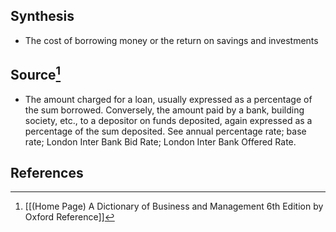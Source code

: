## Synthesis
- The cost of borrowing money or the return on savings and investments
## Source[^1]
- The amount charged for a loan, usually expressed as a percentage of the sum borrowed. Conversely, the amount paid by a bank, building society, etc., to a depositor on funds deposited, again expressed as a percentage of the sum deposited. See annual percentage rate; base rate; London Inter Bank Bid Rate; London Inter Bank Offered Rate.
## References

[^1]: [[(Home Page) A Dictionary of Business and Management 6th Edition by Oxford Reference]]
